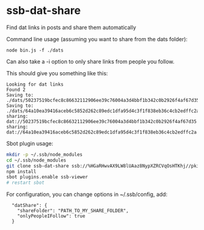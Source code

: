 # ssb-dat-share

Find dat links in posts and share them automatically

Command line usage (assuming you want to share from the dats folder):

```
node bin.js -f ./dats
```

Can also take a -i option to only share links from people you follow.

This should give you something like this:

```
Looking for dat links
Found 2
Saving to: ./dats/50237519bcfec8c86632112906ee39c76004a3d4bbf1b342c0b2926f4af67d35
Saving to: ./dats/64a10ea39416aceb6c5852d262c89edc1dfa95d4c3f1f838eb36c4cb2edffc2a
sharing: dat://50237519bcfec8c86632112906ee39c76004a3d4bbf1b342c0b2926f4af67d35
sharing: dat://64a10ea39416aceb6c5852d262c89edc1dfa95d4c3f1f838eb36c4cb2edffc2a
```

Sbot plugin usage:
```sh
mkdir -p ~/.ssb/node_modules
cd ~/.ssb/node_modules
git clone ssb-dat-share ssb://%HGaRHwvAX9LW8lUAaz8NypXZRCVqOsHTKhj//pkiEiQ=.sha256 && cd ssb-dat-share
npm install
sbot plugins.enable ssb-viewer
# restart sbot
```

For configuration, you can change options in ~/.ssb/config, add:

```
  "datShare": {
    "shareFolder": "PATH_TO_MY_SHARE_FOLDER",
    "onlyPeopleIFollow": true
  }
```

